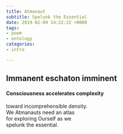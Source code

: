 ```yaml
---
title: Atmanaut
subtitle: Spelunk the Essential
date: 2019-02-09 14:22:22 +0000
tags:
- poem
- ontology
categories:
- intro

---
```

## Immanent eschaton imminent

#### Consciousness accelerates complexity  
toward incomprehensible density.  
We Atmanauts need an atlas  
for exploring Ourself as we  
spelunk the essential.